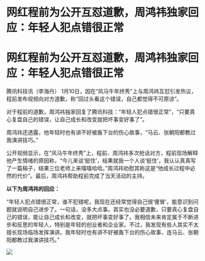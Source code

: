 # 网红程前为公开互怼道歉，周鸿祎独家回应：年轻人犯点错很正常

# 网红程前为公开互怼道歉，周鸿祎独家回应：年轻人犯点错很正常

腾讯科技讯（李海丹） 1月10日，因在“风马牛年终秀”上与周鸿祎互怼引发热议，程前发布视频向对方道歉，称“回过头看这个错误，自己都觉得不可原谅”。

对于程前的道歉，周鸿祎独家回复了腾讯科技：“年轻人犯点错很正常”，“只要真心复盘自己的错误，让自己成长和改变就把坏事变好事了”。

周鸿祎还透露，他年轻时也有讲不好被轰下台的伤心故事，“马云、张朝阳都教过我演讲技巧。”

公开视频显示，在“风马牛年终秀”上，程前、周鸿祎多次抢话对方，程前现场解释他产生情绪的原因称，“今儿来谈‘挺住’，结果就我一个人谈‘挺住’，我认认真真写了一篇稿子，结果三位老师上来嘻嘻哈哈。”周鸿祎劝慰其称这是“他成长过程中必然的代价”。最后，周鸿祎帮助程前完成了当天活动的主持。

**以下为周鸿祎的回应：**

“年轻人犯点错很正常，谁不犯错呢，我现在还经常觉得自己很‘傻冒’，能意识到问题就说明自己进步了。一句话，没多大点事。其实也没必要道歉，只要真心复盘自己的错误，能让自己成长和改变，就把坏事变好事了。我相信未来肯定属于不断进步和反思的年轻人，特别是年轻的创业者和企业家。不过，我发现有些人其实不太擅长现场临场发挥演讲。我年轻时也有讲不好被轰下台的伤心故事，连马云、张朝阳都教过我演讲技巧。”

![](https://inews.gtimg.com/news_bt/OkRAlTuFhDmU4av29pgjZM5Nx3qzPYaXiURjs8nTjYVSQAA/1000)

